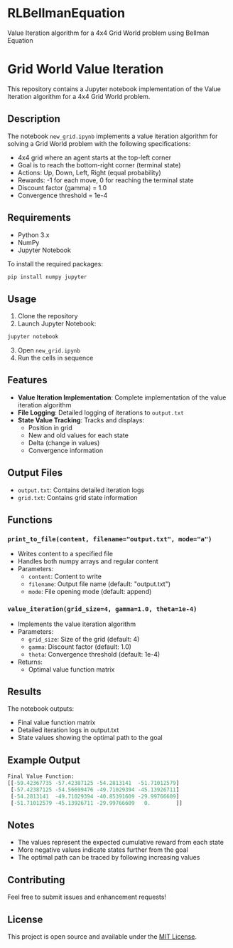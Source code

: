# RLBellmanEquation
Value Iteration algorithm for a 4x4 Grid World problem using Bellman Equation
# Grid World Value Iteration

This repository contains a Jupyter notebook implementation of the Value Iteration algorithm for a 4x4 Grid World problem.

## Description

The notebook `new_grid.ipynb` implements a value iteration algorithm for solving a Grid World problem with the following specifications:

- 4x4 grid where an agent starts at the top-left corner
- Goal is to reach the bottom-right corner (terminal state)
- Actions: Up, Down, Left, Right (equal probability)
- Rewards: -1 for each move, 0 for reaching the terminal state
- Discount factor (gamma) = 1.0
- Convergence threshold = 1e-4

## Requirements

- Python 3.x
- NumPy
- Jupyter Notebook

To install the required packages:
```bash
pip install numpy jupyter
```

## Usage

1. Clone the repository
2. Launch Jupyter Notebook:
```bash
jupyter notebook
```
3. Open `new_grid.ipynb`
4. Run the cells in sequence

## Features

- **Value Iteration Implementation**: Complete implementation of the value iteration algorithm
- **File Logging**: Detailed logging of iterations to `output.txt`
- **State Value Tracking**: Tracks and displays:
  - Position in grid
  - New and old values for each state
  - Delta (change in values)
  - Convergence information

## Output Files

- `output.txt`: Contains detailed iteration logs
- `grid.txt`: Contains grid state information

## Functions

### `print_to_file(content, filename="output.txt", mode="a")`
- Writes content to a specified file
- Handles both numpy arrays and regular content
- Parameters:
  - `content`: Content to write
  - `filename`: Output file name (default: "output.txt")
  - `mode`: File opening mode (default: append)

### `value_iteration(grid_size=4, gamma=1.0, theta=1e-4)`
- Implements the value iteration algorithm
- Parameters:
  - `grid_size`: Size of the grid (default: 4)
  - `gamma`: Discount factor (default: 1.0)
  - `theta`: Convergence threshold (default: 1e-4)
- Returns:
  - Optimal value function matrix

## Results

The notebook outputs:
- Final value function matrix
- Detailed iteration logs in output.txt
- State values showing the optimal path to the goal

## Example Output

```python
Final Value Function:
[[-59.42367735 -57.42387125 -54.2813141  -51.71012579]
 [-57.42387125 -54.56699476 -49.71029394 -45.13926711]
 [-54.2813141  -49.71029394 -40.85391609 -29.99766609]
 [-51.71012579 -45.13926711 -29.99766609   0.        ]]
```

## Notes

- The values represent the expected cumulative reward from each state
- More negative values indicate states further from the goal
- The optimal path can be traced by following increasing values

## Contributing

Feel free to submit issues and enhancement requests!

## License

This project is open source and available under the [MIT License](LICENSE). 
